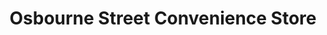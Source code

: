 ---
title: "Osbourne Street Convenience Store"
url: /colchester/osbourne-street-convenience-store/
shop: convenience
---